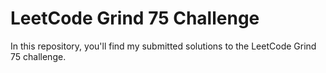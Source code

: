 ﻿# LeetCode Grind 75 Challenge
In this repository, you'll find my submitted solutions to the LeetCode Grind 75 challenge.